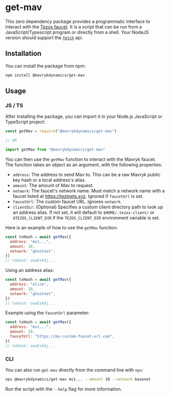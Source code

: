 # get-mav

This zero dependency package provides a programmatic interface to interact with the [Tezos faucet](https://github.com/oxheadalpha/tezos-faucet-backend). It is a script that can be run from a JavaScript/Typescript program or directly from a shell. Your NodeJS version should support the [`fetch`](https://nodejs.org/dist/latest-v18.x/docs/api/globals.html#fetch) api.

## Installation

You can install the package from npm:

```bash
npm install @mavrykdynamics/get-mav
```

## Usage

### JS / TS

After installing the package, you can import it in your Node.js JavaScript or TypeScript project:

```javascript
const getMav = require("@mavrykdynamics/get-mav")

// OR

import getMav from "@mavrykdynamics/get-mav"
```

You can then use the `getMav` function to interact with the Mavryk faucet. The function takes an object as an argument, with the following properties:

- `address`: The address to send Mav to. This can be a raw Mavryk public key hash or a local address's alias.
- `amount`: The amount of Mav to request.
- `network`: The faucet's network name. Must match a network name with a faucet listed at https://teztnets.xyz. Ignored if `faucetUrl` is set.
- `faucetUrl`: The custom faucet URL. Ignores `network`.
- `clientDir`: (Optional) Specifies a custom client directory path to look up an address alias. If not set, it will default to `$HOME/.tezos-client/` or `$TEZOS_CLIENT_DIR` if the `TEZOS_CLIENT_DIR` environment variable is set.

Here is an example of how to use the `getMav` function:

```javascript
const txHash = await getMav({
  address: "mv1...",
  amount: 10,
  network: "ghostnet",
})
// txHash: ooaEskbj...
```

Using an address alias:

```javascript
const txHash = await getMav({
  address: "alice",
  amount: 10,
  network: "ghostnet",
})
// txHash: ooaEskbj...
```

Example using the `faucetUrl` parameter:

```js
const txHash = await getMav({
  address: "mv1...",
  amount: 10,
  faucetUrl: "https://my-custom-faucet-url.com",
})
// txHash: ooaEskbj...
```

### CLI

You can also run `get-mav` directly from the command line with `npx`:

```bash
npx @mavrykdynamics/get-mav mv1... --amount 10 --network basenet
```

Run the script with the `--help` flag for more information.
